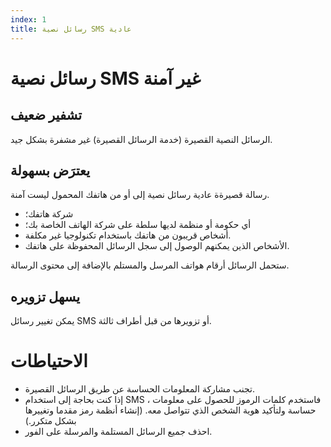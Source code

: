 ```yaml
---
index: 1
title: رسائل نصية SMS عادية
---
```

# رسائل نصية SMS غير آمنة

## تشفير ضعيف

الرسائل النصية القصيرة (خدمة الرسائل القصيرة) غير مشفرة بشكل جيد.

## يعترَض بسهولة

 رسالة قصيرةة عادية رسائل نصية إلى أو من هاتفك المحمول ليست آمنة.

*   شركة هاتفك؛
*   أي حكومة أو منظمة لديها سلطة على شركة الهاتف الخاصة بك؛
*   أشخاص قريبون من هاتفك باستخدام تكنولوجيا غير مكلفة.
*   الأشخاص الذين يمكنهم الوصول إلى سجل الرسائل المحفوظة على هاتفك.

ستحمل الرسائل أرقام هواتف المرسل والمستلم بالإضافة إلى محتوى الرسالة.

## يسهل تزويره

يمكن تغيير رسائل SMS أو تزويرها من قبل أطراف ثالثة.

# الاحتياطات

*   تجنب مشاركة المعلومات الحساسة عن طريق الرسائل القصيرة.
*   إذا كنت بحاجة إلى استخدام SMS ، فاستخدم كلمات الرموز للحصول على معلومات حساسة ولتأكيد هوية الشخص الذي تتواصل معه. (إنشاء أنظمة رمز مقدما وتغييرها بشكل متكرر.)
*   احذف جميع الرسائل المستلمة والمرسلة على الفور.